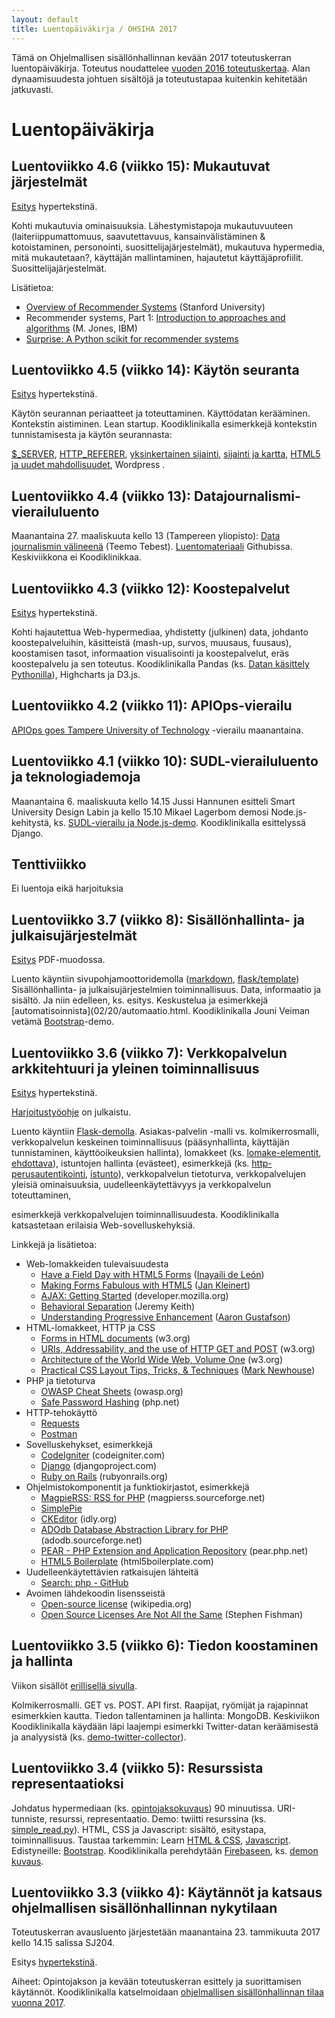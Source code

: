 ```yaml
---
layout: default
title: Luentopäiväkirja / OHSIHA 2017
---
```


Tämä on Ohjelmallisen sisällönhallinnan kevään 2017 toteutuskerran luentopäiväkirja.
Toteutus noudattelee [vuoden 2016 toteutuskertaa](https://iislab.ee.tut.fi/piiri/ohjelmallinen-sis%C3%A4ll%C3%B6nhallinta-2016/wiki/luentop%C3%A4iv%C3%A4kirja).
Alan dynaamisuudesta johtuen sisältöjä ja toteutustapaa kuitenkin kehitetään jatkuvasti.

# Luentopäiväkirja

<!-- Tulossa: -->

<!-- * perjantaina 17. helmikuuta: [Vaali- ja Wikidatahackathon](https://ohsiha.github.io/2017/02/06/Vaali-ja-Wikidata-hackathon)  -->

## Luentoviikko 4.6 (viikko 15): Mukautuvat järjestelmät

[Esitys](luento/46/esitys.html) hypertekstinä.

Kohti mukautuvia ominaisuuksia.
Lähestymistapoja mukautuvuuteen (laiteriippumattomuus, saavutettavuus, kansainvälistäminen &amp; kotoistaminen, personointi, suosittelijajärjestelmät),
mukautuva hypermedia,
mitä mukautetaan?,
käyttäjän mallintaminen,
hajautetut käyttäjäprofiilit.
Suosittelijajärjestelmät.

Lisätietoa:

* [Overview of Recommender Systems](http://bit.ly/2ohLA02) (Stanford University)
* Recommender systems, Part 1: [Introduction to approaches and algorithms](https://www.ibm.com/developerworks/library/os-recommender1/) (M. Jones, IBM)
* [Surprise: A Python scikit for recommender systems](http://surpriselib.com/) 


## Luentoviikko 4.5 (viikko 14): Käytön seuranta

[Esitys](luento/45/esitys.html) hypertekstinä.

Käytön seurannan periaatteet ja toteuttaminen. Käyttödatan kerääminen. Kontekstin aistiminen. Lean startup. Koodiklinikalla esimerkkejä kontekstin tunnistamisesta ja käytön seurannasta:
<!-- <a href="http://matriisi.ee.tut.fi/hmopetus/ohsiha/2014/pruju/09/esitys.php#(9)">luentokalvot</a>,  -->
[$_SERVER](http://matriisi.ee.tut.fi/hmopetus/hm-ohj/2007/demo/jakelukonteksti/http-request-details.php),
[HTTP_REFERER](http://stackoverflow.com/questions/12369615/serverhttp-referer-missing),
[yksinkertainen sijainti](),
[sijainti ja kartta](http://matriisi.ee.tut.fi/hmopetus/hm-ohj/2013/demo/sijainti/esimerkki.html),
[HTML5 ja uudet mahdollisuudet](http://blog.teamtreehouse.com/exploring-javascript-device-apis),
Wordpress .

## Luentoviikko 4.4 (viikko 13): Datajournalismi-vierailuluento

Maanantaina 27. maaliskuuta kello 13 (Tampereen yliopisto):
[Data journalismin välineenä](http://www.tut.fi/fi/tietoa-yliopistosta/uutiset-ja-tapahtumat/tapahtumat/ansioitunut-tekija-kertoo-data-journalismin-tyovalineena-x200590) (Teemo Tebest). [Luentomateriaali](https://github.com/teelmo/presentations/tree/master/2017/2017-03-27-Tampereen%20Yliopisto) Githubissa.
Keskiviikkona ei Koodiklinikkaa.

## Luentoviikko 4.3 (viikko 12): Koostepalvelut

[Esitys](luento/43/esitys.html) hypertekstinä.

Kohti hajautettua Web-hypermediaa, yhdistetty (julkinen) data, johdanto koostepalveluihin, käsitteistä (mash-up, survos, muusaus, fuusaus), koostamisen tasot, informaation visualisointi ja koostepalvelut, eräs koostepalvelu ja sen toteutus.
Koodiklinikalla Pandas (ks. [Datan käsittely Pythonilla](http://matriisi.ee.tut.fi/~huhtis/esitys/2014/03-edutech-python-data/#/)), Highcharts ja D3.js.

## Luentoviikko 4.2 (viikko 11): APIOps-vierailu

[APIOps goes Tampere University of Technology](https://www.meetup.com/APIOps-Tampere/events/237342343/) -vierailu maanantaina.

## Luentoviikko 4.1 (viikko 10): SUDL-vierailuluento ja teknologiademoja

Maanantaina 6. maaliskuuta kello 14.15 Jussi Hannunen esitteli Smart University Design Labin ja kello 15.10 Mikael Lagerbom demosi Node.js-kehitystä, ks. [SUDL-vierailu ja Node.js-demo](https://ohsiha.github.io/2017/02/28/sudl-ja-nodejs.html). Koodiklinikalla esittelyssä Django.

## Tenttiviikko

Ei luentoja eikä harjoituksia

## Luentoviikko 3.7 (viikko 8):  Sisällönhallinta- ja julkaisujärjestelmät

[Esitys](luento/37/esitys.pdf) PDF-muodossa.

Luento käyntiin sivupohjamoottoridemolla ([markdown](https://github.com/jukkahuhtamaki/pcm-demo/tree/master/markdown), [flask/template](https://github.com/jukkahuhtamaki/pcm-demo/blob/master/flask/templates/visualize.html))  
Sisällönhallinta- ja julkaisujärjestelmien toiminnallisuus.
Data, informaatio ja sisältö.
Ja niin edelleen, ks. esitys.
Keskustelua ja esimerkkejä [automatisoinnista](02/20/automaatio.html.
Koodiklinikalla Jouni Veiman vetämä [Bootstrap](http://getbootstrap.com/)-demo.

## Luentoviikko 3.6 (viikko 7): Verkkopalvelun arkkitehtuuri ja yleinen toiminnallisuus

[Esitys](luento/36/esitys.html) hypertekstinä.

[Harjoitustyöohje](harjoitustyo) on julkaistu.

Luento käyntiin [Flask-demolla](https://github.com/jukkahuhtamaki/pcm-demo/tree/master/flask).
Asiakas-palvelin -malli vs. kolmikerrosmalli,
verkkopalvelun keskeinen toiminnallisuus (pääsynhallinta, käyttäjän tunnistaminen, käyttöoikeuksien hallinta),
lomakkeet (ks. [lomake-elementit](http://matriisi.ee.tut.fi/hmopetus/hm-ohj/2012/demo/html-lomakkeet/lomake-elementit.html),
[ehdottava](http://matriisi.ee.tut.fi/hmopetus/ohsiha/2014/demo/lomake/ehdottava.html)),
istuntojen hallinta (evästeet),
esimerkkejä (ks. [http-perusautentikointi](http://matriisi.ee.tut.fi/hmopetus/ohsiha/2015/demo/verkkopalveluarkkitehtuuri/http-perusautentikointi.php),
[istunto](http://matriisi.ee.tut.fi/hmopetus/ohsiha/2015/demo/verkkopalveluarkkitehtuuri/istunto.php)),
verkkopalvelun tietoturva,
verkkopalvelujen yleisiä ominaisuuksia,
uudelleenkäytettävyys ja verkkopalvelun toteuttaminen,
<!-- katsaus <a href="https://fi.wordpress.org/">Wordpress</a>-järjestelmään (ks. <a href="http://codex.wordpress.org/Installing_WordPress_Locally_on_Your_Mac_With_MAMP">asennusohje</a>, <a href="http://codex.wordpress.org/The_Loop">The Loop</a>),
 -->
esimerkkejä verkkopalvelujen toiminnallisuudesta.
Koodiklinikalla katsastetaan erilaisia Web-sovelluskehyksiä.  
<!-- <a href="https://iislab.ee.tut.fi/piiri/ohjelmallinen-sis%C3%A4ll%C3%B6nhallinta-2016/blog/nodejs-demo-2522016">Node.js-demo</a>. </p>-->

Linkkejä ja lisätietoa:

<ul>
<li>Web-lomakkeiden tulevaisuudesta
<ul>
<li><a class="ext" href="http://24ways.org/2009/have-a-field-day-with-html5-forms" rel="bookmark" target="_blank">Have a Field Day with HTML5 Forms</a> (<a class="ext" href="http://yaili.com/" target="_blank">Inayaili de León</a>)</li>
<li><a class="ext" href="http://www.html5rocks.com/en/tutorials/forms/html5forms/" target="_blank">Making Forms Fabulous with HTML5</a> (<a class="ext" href="http://www.html5rocks.com/profiles/#%21/jankleinert" target="_blank">Jan Kleinert</a>)</li>
<li><a class="ext" href="https://developer.mozilla.org/en/AJAX/Getting_Started" target="_blank">AJAX: Getting Started</a> (developer.mozilla.org)</li>
<li><a class="ext" href="http://www.alistapart.com/articles/behavioralseparation" target="_blank">Behavioral Separation</a> (Jeremy Keith)</li>
<li><a class="ext" href="http://www.alistapart.com/articles/understandingprogressiveenhancement" target="_blank">Understanding Progressive Enhancement</a> (<a class="ext" href="http://www.alistapart.com/authors/g/aarongustafson" target="_blank">Aaron Gustafson</a>)</li>
</ul>
</li>
<li>HTML-lomakkeet, HTTP ja CSS
<ul>
<li><a class="ext" href="http://www.w3.org/TR/html4/interact/forms.html" target="_blank">Forms in HTML documents</a> (w3.org)</li>
<li><a class="ext" href="http://www.w3.org/2001/tag/doc/whenToUseGet.html" target="_blank">URIs, Addressability, and the use of HTTP GET and POST</a> (w3.org)</li>
<li><a class="ext" href="http://www.w3.org/TR/webarch/" target="_blank">Architecture of the World Wide Web, Volume One</a> (w3.org)</li>
<li><a class="ext" href="http://www.alistapart.com/articles/practicalcss" target="_blank">Practical CSS Layout Tips, Tricks, &amp; Techniques</a> (<a class="ext" href="http://www.alistapart.com/authors/n/marknewhouse" target="_blank">Mark Newhouse</a>)</li>
</ul>
</li>
<li>PHP ja tietoturva
<ul>
<li><a class="ext" href="https://www.owasp.org/index.php/Cheat_Sheets" target="_blank">OWASP Cheat Sheets</a> (owasp.org)</li>
<li><a class="ext" href="http://php.net/manual/en/faq.passwords.php" target="_blank">Safe Password Hashing</a> (php.net)</li>
</ul>
</li>
<li>HTTP-tehokäyttö
<ul>
<li><a href="http://docs.python-requests.org/en/master/">Requests</a></li>
<li><a href="https://chrome.google.com/webstore/detail/postman/">Postman</a> </li>
</ul>
</li>
<li>Sovelluskehykset, esimerkkejä
<ul>
<li><a class="ext" href="http://codeigniter.com/" target="_blank">CodeIgniter</a> <span>(codeigniter.com)</span></li>
<li><a class="ext" href="http://www.djangoproject.com/" target="_blank">Django</a> (djangoproject.com)</li>
<li><a class="ext" href="http://www.rubyonrails.org/" target="_blank">Ruby on Rails</a> (rubyonrails.org)</li>
</ul>
</li>
<li>Ohjelmistokomponentit ja funktiokirjastot, esimerkkejä
<ul>
<li><a class="ext" href="http://magpierss.sourceforge.net/" target="_blank">MagpieRSS: RSS for PHP</a> (magpierss.sourceforge.net)</li>
<li><a class="ext" href="http://simplepie.org/" target="_blank">SimplePie</a></li>
<li><a class="ext" href="http://ckeditor.com/" target="_blank">CKEditor</a> (idly.org)</li>
<li><a class="ext" href="http://adodb.sourceforge.net/" target="_blank">ADOdb Database Abstraction Library for PHP</a> (adodb.sourceforge.net)</li>
<li><a class="ext" href="http://pear.php.net/" target="_blank">PEAR - PHP Extension and Application Repository</a> (pear.php.net)</li>
<li><a class="ext" href="http://html5boilerplate.com/" target="_blank">HTML5 Boilerplate</a> (html5boilerplate.com)</li>
</ul>
</li>
<li>Uudelleenkäytettävien ratkaisujen lähteitä
<ul>
<li><a class="ext" href="https://github.com/search?q=php&amp;type=Everything&amp;repo=&amp;langOverride=&amp;start_value=1" target="_blank">Search: php - GitHub</a></li>
</ul>
</li>
<li>Avoimen lähdekoodin lisensseistä
<ul>
<li><a class="ext" href="http://en.wikipedia.org/wiki/Open-source_license" target="_blank">Open-source license</a> (wikipedia.org)</li>
<li><a class="ext" href="http://www.onlamp.com/pub/a/onlamp/2004/11/18/licenses.html" target="_blank">Open Source Licenses Are Not All the Same</a> (Stephen Fishman)</li>
</ul>
</li>
</ul>

## Luentoviikko 3.5 (viikko 6): Tiedon koostaminen ja hallinta

Viikon sisällöt [erillisellä sivulla](02/06/Tiedon-koostaminen-ja-hallinta).

Kolmikerrosmalli. GET vs. POST. API first. Raapijat, ryömijät ja rajapinnat esimerkkien kautta. Tiedon tallentaminen ja hallinta: MongoDB. Keskiviikon Koodiklinikalla käydään läpi laajempi esimerkki Twitter-datan keräämisestä ja analyysistä (ks. [demo-twitter-collector](https://github.com/jukkahuhtamaki/demo-twitter-collector)).

## Luentoviikko 3.4 (viikko 5): Resurssista representaatioksi

Johdatus hypermediaan (ks. [opintojaksokuvaus](http://www.tut.fi/wwwoppaat/opas2015-2016/perus/laitokset/Matematiikka/MAT-80000.html)) 90 minuutissa. URI-tunniste, resurssi, representaatio.
Demo: twiitti resurssina (ks. [simple_read.py](https://github.com/jukkahuhtamaki/pcm-demo/blob/master/twitter-api/simple_read.py)).
HTML, CSS ja Javascript: sisältö, esitystapa, toiminnallisuus.
Taustaa tarkemmin: Learn [HTML &amp; CSS](https://www.codecademy.com/learn/web), [Javascript](https://www.codecademy.com/learn/javascript).
Edistyneille: [Bootstrap](http://getbootstrap.com/).
Koodiklinikalla perehdytään [Firebaseen](https://firebase.google.com/), ks. [demon kuvaus](https://github.com/piehei/ohsiha-firebase-demo).

## Luentoviikko 3.3 (viikko 4): Käytännöt ja katsaus ohjelmallisen sisällönhallinnan nykytilaan

Toteutuskerran avausluento järjestetään maanantaina 23. tammikuuta 2017 kello 14.15 salissa SJ204.

Esitys [hypertekstinä](luento/01/esitys).

Aiheet: Opintojakson ja kevään toteutuskerran esittely ja suorittamisen käytännöt. Koodiklinikalla katselmoidaan  [ohjelmallisen sisällönhallinnan tilaa vuonna 2017](01/25/OHSIHA-vuonna-2017).
